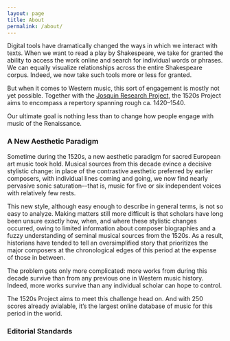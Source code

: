 ```yaml
---
layout: page
title: About
permalink: /about/
---
```


Digital tools have dramatically changed the ways in which we interact with texts. When we want to read a play by Shakespeare, we take for granted the ability to access the work online and search for individual words or phrases. We can equally visualize relationships across the entire Shakespeare corpus. Indeed, we now take such tools more or less for granted. 

But when it comes to Western music, this sort of engagement is mostly not yet possible. Together with the [Josquin Research Project](http://josquin.stanford.edu), the 1520s Project aims to encompass a repertory spanning rough ca. 1420–1540. 

Our ultimate goal is nothing less than to change how people engage with music of the Renaissance.

### A New Aesthetic Paradigm

Sometime during the 1520s, a new aesthetic paradigm for sacred European art music took hold. Musical sources from this decade evince a decisive stylistic change: in place of the contrastive aesthetic preferred by earlier composers, with individual lines coming and going, we now find nearly pervasive sonic saturation–-that is, music for five or six independent voices with relatively few rests. 

This new style, although easy enough to describe in general terms, is not so easy to analyze. Making matters still more difficult is that scholars have long been unsure exactly how, when, and where these stylistic changes occurred, owing to limited information about composer biographies and a fuzzy understanding of seminal musical sources from the 1520s. As a result, historians have tended to tell an oversimplified story that prioritizes the major composers at the chronological edges of this period at the expense of those in between. 

The problem gets only more complicated: more works from during this decade survive than from any previous one in Western music history. Indeed, more works survive than any individual scholar can hope to control.

The 1520s Project aims to meet this challenge head on. And with 250 scores already avialable, it’s the largest online database of music for this period in the world.

### Editorial Standards

